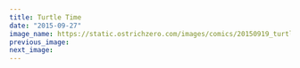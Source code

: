 ```yaml
---
title: Turtle Time
date: "2015-09-27"
image_name: https://static.ostrichzero.com/images/comics/20150919_turtletime.png
previous_image:
next_image:
---
```

